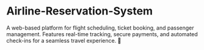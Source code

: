 # Airline-Reservation-System
A web-based platform for flight scheduling, ticket booking, and passenger management. Features real-time tracking, secure payments, and automated check-ins for a seamless travel experience. 🚀
